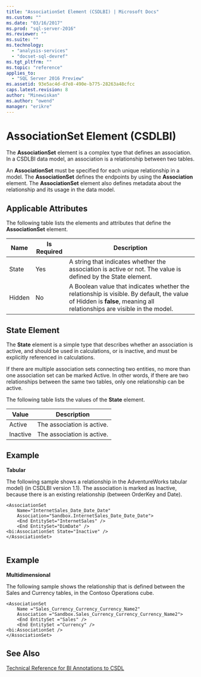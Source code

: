 ```yaml
---
title: "AssociationSet Element (CSDLBI) | Microsoft Docs"
ms.custom: ""
ms.date: "03/16/2017"
ms.prod: "sql-server-2016"
ms.reviewer: ""
ms.suite: ""
ms.technology: 
  - "analysis-services"
  - "docset-sql-devref"
ms.tgt_pltfrm: ""
ms.topic: "reference"
applies_to: 
  - "SQL Server 2016 Preview"
ms.assetid: 93e5ac4d-d7e8-490e-b775-28263a48cfcc
caps.latest.revision: 8
author: "Minewiskan"
ms.author: "owend"
manager: "erikre"
---
```

# AssociationSet Element (CSDLBI)
  The **AssociationSet** element is a complex type that defines an association. In a CSDLBI data model, an association is a relationship between two tables.  
  
 An **AssociationSet** must be specified for each unique relationship in a model. The **AssociationSet** defines the endpoints by using the **Association** element. The **AssociationSet** element also defines metadata about the relationship and its usage in the data model.  
  
## Applicable Attributes  
 The following table lists the elements and attributes that define the **AssociationSet** element.  
  
|Name|Is Required|Description|  
|----------|-----------------|-----------------|  
|State|Yes|A string that indicates whether the association is active or not. The value is defined by the State element.|  
|Hidden|No|A Boolean value that indicates whether the relationship is visible. By default, the value of Hidden is **false**, meaning all relationships are visible in the model.|  
  
## State Element  
 The **State** element is a simple type that describes whether an association is active, and should be used in calculations, or is inactive, and must be explicitly referenced in calculations.  
  
 If there are multiple association sets connecting two entities, no more than one association set can be marked Active. In other words, if there are two relationships between the same two tables, only one relationship can be active.  
  
 The following table lists the values of the **State** element.  
  
|Value|Description|  
|-----------|-----------------|  
|Active|The association is active.|  
|Inactive|The association is active.|  
  
## Example  
 **Tabular**  
  
 The following sample shows a relationship in the AdventureWorks tabular model) (in CSDLBI version 1.1). The association is marked as Inactive, because there is an existing relationship (between OrderKey and Date).  
  
```  
<AssociationSet   
    Name="InternetSales_Date_Date_Date"  
    Association="Sandbox.InternetSales_Date_Date_Date">  
    <End EntitySet="InternetSales" />  
    <End EntitySet="DimDate" />  
<bi:AssociationSet State="Inactive" />  
</AssociationSet>  
  
```  
  
## Example  
 **Multidimensional**  
  
 The following sample shows the relationship that is defined between the Sales and Currency tables, in the Contoso Operations cube.  
  
```  
<AssociationSet   
    Name ="Sales_Currency_Currency_Currency_Name2"  
    Association ="Sandbox.Sales_Currency_Currency_Currency_Name2">  
    <End EntitySet ="Sales" />  
    <End EntitySet ="Currency" />  
<bi:AssociationSet />  
</AssociationSet>  
```  
  
## See Also  
 [Technical Reference for BI Annotations to CSDL](../../../analysis-services/tabular-model-programming-compatibility-levels-1050-1103/conceptual-schema-definition-language-csdl/technical-reference-for-bi-annotations-to-csdl.md)  
  
  